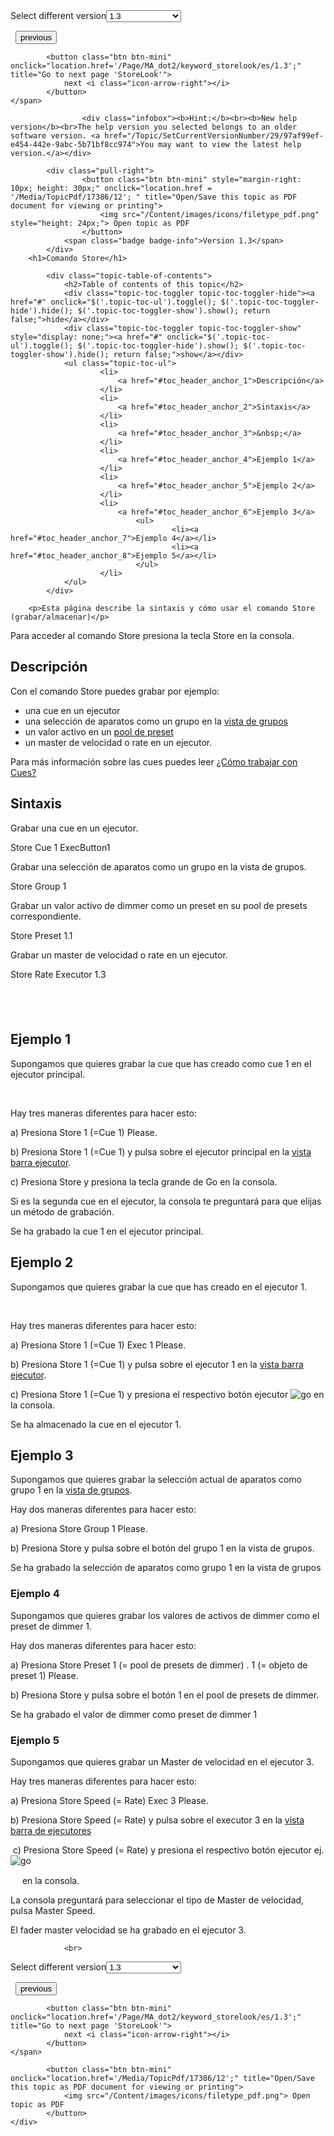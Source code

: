 
<div class="topic-navigation">

<div class="pull-right">
	<span class="pull-left">


<div class="pull-left">
<form action="/Topic/SetCurrentVersionNumber" class="form-inline" id="frmTagSelector" method="post">	<span class="form-mini">
		<div class="input-prepend"><span class="add-on">Select different version</span><select autocomplete="off" id="versionNumberId" name="versionNumberId" onchange="$(this).closest('#frmTagSelector').submit();" style="width: 120px;"><option value="">- latest -</option>
<option value="3">1.1</option>
<option value="7">1.2</option>
<option selected="selected" value="12">1.3</option>
<option value="16">1.5</option>
<option value="29">1.9</option>
</select></div>
		<input data-val="true" data-val-number="The field Int32 must be a number." data-val-required="The Int32 field is required." id="ProductId" name="ProductId" type="hidden" value="7">
		<input id="CurrentGuid" name="CurrentGuid" type="hidden" value="97af99ef-e454-442e-9abc-5b71bf8cc974">
	</span>
</form></div>&nbsp;	</span>
	<span class="pull-right" style="white-space: nowrap;">
			<button class="btn btn-mini" onclick="location.href='/Page/MA_dot2/keyword_stomp/es/1.3'; " title="Go to previous page 'Stomp'">
				<i class="icon-arrow-left"></i> previous
			</button>

			<button class="btn btn-mini" onclick="location.href='/Page/MA_dot2/keyword_storelook/es/1.3';" title="Go to next page 'StoreLook'">
				next <i class="icon-arrow-right"></i> 
			</button>
	</span>
</div>
<div class="clear-fix" style="margin-bottom: 10px"></div>
</div>

					<div class="infobox"><b>Hint:</b><br><b>New help version</b><br>The help version you selected belongs to an older software version. <a href="/Topic/SetCurrentVersionNumber/29/97af99ef-e454-442e-9abc-5b71bf8cc974">You may want to view the latest help version.</a></div>

			<div class="pull-right">
					<button class="btn btn-mini" style="margin-right: 10px; height: 30px;" onclick="location.href = '/Media/TopicPdf/17386/12'; " title="Open/Save this topic as PDF document for viewing or printing">
						<img src="/Content/images/icons/filetype_pdf.png" style="height: 24px;"> Open topic as PDF
					</button>
				<span class="badge badge-info">Version 1.3</span>
			</div>
		<h1>Comando Store</h1>

			<div class="topic-table-of-contents">
				<h2>Table of contents of this topic</h2>
				<div class="topic-toc-toggler topic-toc-toggler-hide"><a href="#" onclick="$('.topic-toc-ul').toggle(); $('.topic-toc-toggler-hide').hide(); $('.topic-toc-toggler-show').show(); return false;">hide</a></div>
				<div class="topic-toc-toggler topic-toc-toggler-show" style="display: none;"><a href="#" onclick="$('.topic-toc-ul').toggle(); $('.topic-toc-toggler-hide').show(); $('.topic-toc-toggler-show').hide(); return false;">show</a></div>
				<ul class="topic-toc-ul">
						<li>
							<a href="#toc_header_anchor_1">Descripción</a>
						</li>
						<li>
							<a href="#toc_header_anchor_2">Sintaxis</a>
						</li>
						<li>
							<a href="#toc_header_anchor_3">&nbsp;</a>
						</li>
						<li>
							<a href="#toc_header_anchor_4">Ejemplo 1</a>
						</li>
						<li>
							<a href="#toc_header_anchor_5">Ejemplo 2</a>
						</li>
						<li>
							<a href="#toc_header_anchor_6">Ejemplo 3</a>
								<ul>
										<li><a href="#toc_header_anchor_7">Ejemplo 4</a></li>
										<li><a href="#toc_header_anchor_8">Ejemplo 5</a></li>
								</ul>
						</li>
				</ul>
			</div>

		<p>Esta página describe la sintaxis y cómo usar el comando Store (grabar/almacenar)</p>

<p>Para acceder al comando Store presiona la tecla <span class="hardkey">Store</span>&nbsp;en la consola.</p>

<a name="toc_header_anchor_1" id="toc_header_anchor_1" class="topic-toc-item"></a><h2>Descripción</h2>

<p>Con el comando Store puedes grabar por ejemplo:</p>

<ul>
	<li>una cue en un ejecutor</li>
	<li>una selección de aparatos como un grupo en la&nbsp;<a href="/Topic/a28e845d-664a-4bff-8f81-d6039857b1de">vista de grupos</a></li>
	<li>un valor activo en un&nbsp;<a href="/Topic/c3fb198e-9577-4dae-981c-601829997529">pool de preset</a></li>
	<li>​un master de velocidad o rate en un ejecutor.</li>
</ul>

<p>Para más información sobre las cues puedes leer&nbsp;<a href="/Topic/511081dd-5ffb-4aaa-8d09-a0859b0d0a19">¿Cómo trabajar con Cues?</a></p>

<a name="toc_header_anchor_2" id="toc_header_anchor_2" class="topic-toc-item"></a><h2>Sintaxis</h2>

<p>Grabar una cue en un ejecutor.</p>

<div class="cl_input">Store Cue 1 ExecButton1</div>

<p>Grabar una selección de aparatos como un grupo en la vista de grupos.</p>

<div class="cl_input">Store Group 1</div>

<p>Grabar un valor activo de dimmer como un preset en su pool de presets correspondiente.</p>

<div class="cl_input">Store Preset 1.1</div>

<p>Grabar&nbsp;​un master de velocidad o rate en un ejecutor.</p>

<div class="cl_input">Store Rate Executor 1.3</div>

<a name="toc_header_anchor_3" id="toc_header_anchor_3" class="topic-toc-item"></a><h2>&nbsp;</h2>

<a name="toc_header_anchor_4" id="toc_header_anchor_4" class="topic-toc-item"></a><h2>Ejemplo 1</h2>

<p>Supongamos que quieres grabar la cue que has creado como cue 1 en el ejecutor principal.</p>

<p><img alt="" src="/Media/Image/Dot2_Commands_Store01_1-0.PNG"> <img alt="" src="/Media/Image/Dot2_Commands_Store02_1-0.PNG"></p>

<p>Hay tres maneras diferentes para hacer esto:</p>

<p>a) Presiona&nbsp;<span class="hardkey">Store</span> <span class="hardkey">1</span> (=Cue 1) <span class="hardkey">Please</span>.</p>

<p>b) Presiona&nbsp;<span class="hardkey">Store</span> <span class="hardkey">1</span> (=Cue 1) y pulsa sobre el&nbsp;<span class="softkey">ejecutor principal</span>&nbsp;en la&nbsp;<a href="/Topic/d8ca000e-cf13-448d-ac3e-129272e731d8">vista barra ejecutor</a>.</p>

<p>c) Presiona&nbsp;<span class="hardkey">Store</span>&nbsp;y presiona la tecla grande de&nbsp;<span class="hardkey">Go</span>&nbsp;en la consola.</p>

<p>Si es la segunda cue en el ejecutor, la consola te preguntará para que elijas un método de grabación.</p>

<p>Se ha grabado la cue 1 en el ejecutor principal.</p>

<a name="toc_header_anchor_5" id="toc_header_anchor_5" class="topic-toc-item"></a><h2>Ejemplo 2</h2>

<p>Supongamos que quieres grabar la cue que has creado en el ejecutor 1.</p>

<p><img alt="" src="/Media/Image/Dot2_Commands_Store03_1-0.PNG"> <img alt="" src="/Media/Image/Dot2_Commands_Store04_1-0.PNG"></p>

<p>Hay tres maneras diferentes para hacer esto:</p>

<p>a) Presiona&nbsp;<span class="hardkey">Store</span> <span class="hardkey">1</span> (=Cue 1)<span class="hardkey"> Exec</span> <span class="hardkey">1</span> <span class="hardkey">Please</span>.</p>

<p>b) Presiona&nbsp;<span class="hardkey">Store</span> <span class="hardkey">1</span> (=Cue 1) y pulsa sobre el&nbsp;<span class="softkey">ejecutor&nbsp;1</span>&nbsp;en la&nbsp;<a href="/Topic/d8ca000e-cf13-448d-ac3e-129272e731d8">vista barra ejecutor</a>.</p>

<p>c) Presiona&nbsp;<span class="hardkey">Store</span> <span class="hardkey">1</span> (=Cue 1) y presiona el respectivo botón ejecutor&nbsp;<span class="hardkey"><img alt="go" src="/Media/Mlg/go_1.png"></span>&nbsp;en la consola.</p>

<p>Se ha almacenado la cue en el ejecutor 1.</p>

<a name="toc_header_anchor_6" id="toc_header_anchor_6" class="topic-toc-item"></a><h2>Ejemplo 3</h2>

<p>Supongamos que quieres grabar la selección actual de aparatos como grupo 1 en la&nbsp;<a href="/Topic/a28e845d-664a-4bff-8f81-d6039857b1de">vista de grupos</a>.</p>

<p>Hay dos maneras diferentes para hacer esto:</p>

<p>a) Presiona <span class="hardkey">Store</span> <span class="hardkey">Group</span> <span class="hardkey">1</span> <span class="hardkey">Please</span>.</p>

<p>b) Presiona <span class="hardkey">Store</span>&nbsp;y pulsa sobre el&nbsp;<span class="softkey">botón del grupo 1</span>&nbsp;en la vista de grupos.</p>

<p>Se ha grabado la selección de aparatos como grupo 1 en la vista de grupos</p>

<a name="toc_header_anchor_7" id="toc_header_anchor_7" class="topic-toc-item"></a><h3>Ejemplo 4</h3>

<p>Supongamos que quieres grabar los valores de activos de dimmer como el preset de dimmer 1.</p>

<p>Hay dos maneras diferentes para hacer esto:</p>

<p>a) Presiona <span class="hardkey">Store</span> <span class="hardkey">Preset</span> <span class="hardkey">1</span> (= pool de presets de dimmer) <span class="hardkey">.</span> <span class="hardkey">1</span> (= objeto de preset&nbsp;1) <span class="hardkey">Please</span>.</p>

<p>b) Presiona <span class="hardkey">Store</span>&nbsp;y pulsa sobre el&nbsp;<span class="softkey">botón 1</span><strong>&nbsp;</strong>en el pool de presets de dimmer.</p>

<p>Se ha grabado el valor de dimmer como preset de dimmer 1</p>

<a name="toc_header_anchor_8" id="toc_header_anchor_8" class="topic-toc-item"></a><h3>Ejemplo 5</h3>

<p>Supongamos que quieres grabar un Master de velocidad en el ejecutor 3.</p>

<p>Hay tres maneras diferentes para hacer esto:</p>

<p>a) Presiona&nbsp;<span class="hardkey">Store</span>&nbsp;<span class="hardkey">Speed</span>&nbsp;(= Rate)&nbsp;<span class="hardkey">Exec</span>&nbsp;<span class="hardkey">3</span>&nbsp;<span class="hardkey">Please</span>.</p>

<p>b) Presiona&nbsp;<span class="hardkey">Store</span>&nbsp;<span class="hardkey">Speed</span>&nbsp;(= Rate) y pulsa sobre el&nbsp;<span class="softkey">executor 3</span>&nbsp;en la&nbsp;<a href="/Topic/d8ca000e-cf13-448d-ac3e-129272e731d8">vista barra de ejecutores</a></p>

<p>&nbsp;c) Presiona&nbsp;<span class="hardkey">Store</span>&nbsp;<span class="hardkey">Speed</span>&nbsp;(= Rate) y presiona el respectivo botón ejecutor ej.<span class="hardkey"><img alt="go" src="/Media/Mlg/go_1.png"></span></p>

<p><span class="hardkey"><img alt="" height="15" src="data:image/gif;base64,R0lGODlhAQABAPABAP///wAAACH5BAEKAAAALAAAAAABAAEAAAICRAEAOw%3D%3D" width="15"></span>&nbsp;en la consola.</p>

<p>La consola preguntará para seleccionar el tipo de Master de velocidad, pulsa&nbsp;<span class="softkey">Master Speed</span>.</p>

<p>El fader master velocidad se ha grabado en el ejecutor 3.</p>


				<br>
<div class="topic-navigation">

<div class="pull-right">
	<span class="pull-left">


<div class="pull-left">
<form action="/Topic/SetCurrentVersionNumber" class="form-inline" id="frmTagSelector" method="post">	<span class="form-mini">
		<div class="input-prepend"><span class="add-on">Select different version</span><select autocomplete="off" id="versionNumberId" name="versionNumberId" onchange="$(this).closest('#frmTagSelector').submit();" style="width: 120px;"><option value="">- latest -</option>
<option value="3">1.1</option>
<option value="7">1.2</option>
<option selected="selected" value="12">1.3</option>
<option value="16">1.5</option>
<option value="29">1.9</option>
</select></div>
		<input data-val="true" data-val-number="The field Int32 must be a number." data-val-required="The Int32 field is required." id="ProductId" name="ProductId" type="hidden" value="7">
		<input id="CurrentGuid" name="CurrentGuid" type="hidden" value="97af99ef-e454-442e-9abc-5b71bf8cc974">
	</span>
</form></div>&nbsp;	</span>
	<span class="pull-right" style="white-space: nowrap;">
			<button class="btn btn-mini" onclick="location.href='/Page/MA_dot2/keyword_stomp/es/1.3'; " title="Go to previous page 'Stomp'">
				<i class="icon-arrow-left"></i> previous
			</button>

			<button class="btn btn-mini" onclick="location.href='/Page/MA_dot2/keyword_storelook/es/1.3';" title="Go to next page 'StoreLook'">
				next <i class="icon-arrow-right"></i> 
			</button>
	</span>
</div>
	<div class="clear-fix"></div>
	<div class="pull-right">
	
			<button class="btn btn-mini" onclick="location.href='/Media/TopicPdf/17386/12';" title="Open/Save this topic as PDF document for viewing or printing">
				<img src="/Content/images/icons/filetype_pdf.png"> Open topic as PDF
			</button>
	</div>
<div class="clear-fix" style="margin-bottom: 10px"></div>
</div>

	